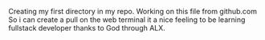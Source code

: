 Creating my first directory in my repo.
Working on this file from github.com 
So i can create a pull on the web terminal
it a nice feeling to  be learning fullstack developer
thanks to God through ALX.

